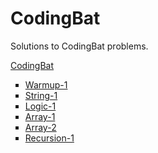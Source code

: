 # CodingBat

Solutions to CodingBat problems.

<a href="https://codingbat.com">CodingBat</a>
<ul type="square">
    <li><a href="https://github.com/nikita-jain-01/CodingBat/tree/main/Warmup-1">Warmup-1</a></li>
    <li><a href="https://github.com/nikita-jain-01/CodingBat/tree/main/String-1">String-1</a></li>
    <li><a href="https://github.com/nikita-jain-01/CodingBat/tree/main/Logic-1">Logic-1</a></li>
    <li><a href="https://github.com/nikita-jain-01/CodingBat/tree/main/Array-1">Array-1</a></li>
    <li><a href="https://github.com/nikita-jain-01/CodingBat/tree/main/Array-2">Array-2</a></li>
    <li><a href="https://github.com/nikita-jain-01/CodingBat/tree/main/Recursion-1">Recursion-1</a></li>
</ul>